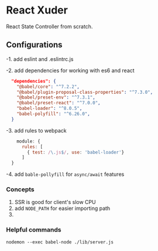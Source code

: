 # React Xuder

React State Controller from scratch.

## Configurations

-1. add eslint and .eslintrc.js

-2. add dependencies for working with es6 and react

```json
  "dependencies": {
    "@babel/core": "^7.2.2",
    "@babel/plugin-proposal-class-properties": "^7.3.0",
    "@babel/preset-env": "^7.3.1",
    "@babel/preset-react": "^7.0.0",
    "babel-loader": "^8.0.5",
    "babel-polyfill": "^6.26.0",
  }
```

-3. add rules to webpack

```js
    module: {
      rules: [
        { test: /\.js$/, use: 'babel-loader'}
      ]
  }
```

-4. add `bable-pollyfill` for `async/await` features

### Concepts

1. SSR is good for client's slow CPU
2. add `NODE_PATH` for easier importing path
3. 

### Helpful commands

```command
nodemon --exec babel-node ./lib/server.js
```
